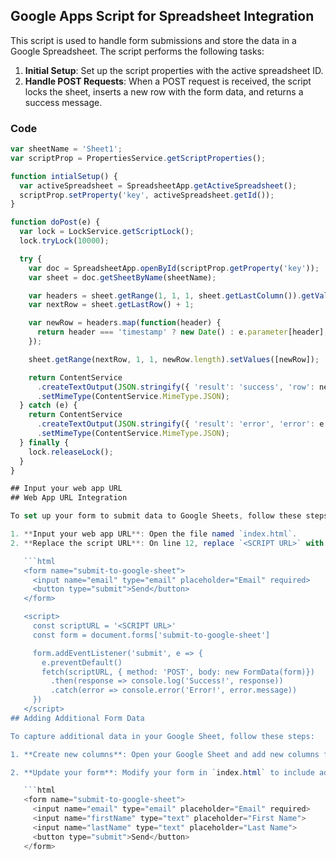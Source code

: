 ## Google Apps Script for Spreadsheet Integration
This script is used to handle form submissions and store the data in a Google Spreadsheet. The script performs the following tasks:

1. **Initial Setup**: Set up the script properties with the active spreadsheet ID.
2. **Handle POST Requests**: When a POST request is received, the script locks the sheet, inserts a new row with the form data, and returns a success message.

### Code

```javascript
var sheetName = 'Sheet1';
var scriptProp = PropertiesService.getScriptProperties();

function intialSetup() {
  var activeSpreadsheet = SpreadsheetApp.getActiveSpreadsheet();
  scriptProp.setProperty('key', activeSpreadsheet.getId());
}

function doPost(e) {
  var lock = LockService.getScriptLock();
  lock.tryLock(10000);

  try {
    var doc = SpreadsheetApp.openById(scriptProp.getProperty('key'));
    var sheet = doc.getSheetByName(sheetName);

    var headers = sheet.getRange(1, 1, 1, sheet.getLastColumn()).getValues()[0];
    var nextRow = sheet.getLastRow() + 1;

    var newRow = headers.map(function(header) {
      return header === 'timestamp' ? new Date() : e.parameter[header];
    });

    sheet.getRange(nextRow, 1, 1, newRow.length).setValues([newRow]);

    return ContentService
      .createTextOutput(JSON.stringify({ 'result': 'success', 'row': nextRow }))
      .setMimeType(ContentService.MimeType.JSON);
  } catch (e) {
    return ContentService
      .createTextOutput(JSON.stringify({ 'result': 'error', 'error': e }))
      .setMimeType(ContentService.MimeType.JSON);
  } finally {
    lock.releaseLock();
  }
}

## Input your web app URL
## Web App URL Integration

To set up your form to submit data to Google Sheets, follow these steps:

1. **Input your web app URL**: Open the file named `index.html`.
2. **Replace the script URL**: On line 12, replace `<SCRIPT URL>` with your script URL:

   ```html
   <form name="submit-to-google-sheet">
     <input name="email" type="email" placeholder="Email" required>
     <button type="submit">Send</button>
   </form>

   <script>
     const scriptURL = '<SCRIPT URL>'
     const form = document.forms['submit-to-google-sheet']

     form.addEventListener('submit', e => {
       e.preventDefault()
       fetch(scriptURL, { method: 'POST', body: new FormData(form)})
         .then(response => console.log('Success!', response))
         .catch(error => console.error('Error!', error.message))
     })
   </script>
## Adding Additional Form Data

To capture additional data in your Google Sheet, follow these steps:

1. **Create new columns**: Open your Google Sheet and add new columns for the additional data you want to capture. Ensure the column titles match exactly with the `name` attributes from your form inputs.

2. **Update your form**: Modify your form in `index.html` to include additional input fields. For example, to capture first and last names, your form should look like this:

   ```html
   <form name="submit-to-google-sheet">
     <input name="email" type="email" placeholder="Email" required>
     <input name="firstName" type="text" placeholder="First Name">
     <input name="lastName" type="text" placeholder="Last Name">
     <button type="submit">Send</button>
   </form>



